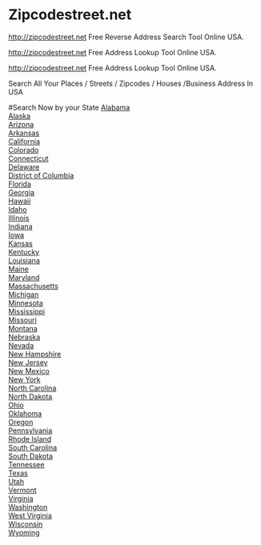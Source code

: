 # Zipcodestreet.net
http://zipcodestreet.net Free Reverse Address Search Tool Online USA.

http://zipcodestreet.net Free Address Lookup  Tool Online USA.


http://zipcodestreet.net Free Address Lookup  Tool Online USA.


Search All Your Places / Streets / Zipcodes / Houses /Business Address In USA 

#Search Now by your State
<a href="http://zipcodestreet.net/Alabama">Alabama</a><br><a href="http://zipcodestreet.net/Alaska">Alaska</a><br><a href="http://zipcodestreet.net/Arizona">Arizona</a><br><a href="http://zipcodestreet.net/Arkansas">Arkansas</a><br><a href="http://zipcodestreet.net/California">California</a><br><a href="http://zipcodestreet.net/Colorado">Colorado</a><br><a href="http://zipcodestreet.net/Connecticut">Connecticut</a><br><a href="http://zipcodestreet.net/Delaware">Delaware</a><br><a href="http://zipcodestreet.net/District-of-Columbia">District of Columbia</a><br><a href="http://zipcodestreet.net/Florida">Florida</a><br><a href="http://zipcodestreet.net/Georgia">Georgia</a><br><a href="http://zipcodestreet.net/Hawaii">Hawaii</a><br><a href="http://zipcodestreet.net/Idaho">Idaho</a><br><a href="http://zipcodestreet.net/Illinois">Illinois</a><br><a href="http://zipcodestreet.net/Indiana">Indiana</a><br><a href="http://zipcodestreet.net/Iowa">Iowa</a><br><a href="http://zipcodestreet.net/Kansas">Kansas</a><br><a href="http://zipcodestreet.net/Kentucky">Kentucky</a><br><a href="http://zipcodestreet.net/Louisiana">Louisiana</a><br><a href="http://zipcodestreet.net/Maine">Maine</a><br><a href="http://zipcodestreet.net/Maryland">Maryland</a><br><a href="http://zipcodestreet.net/Massachusetts">Massachusetts</a><br><a href="http://zipcodestreet.net/Michigan">Michigan</a><br><a href="http://zipcodestreet.net/Minnesota">Minnesota</a><br><a href="http://zipcodestreet.net/Mississippi">Mississippi</a><br><a href="http://zipcodestreet.net/Missouri">Missouri</a><br><a href="http://zipcodestreet.net/Montana">Montana</a><br><a href="http://zipcodestreet.net/Nebraska">Nebraska</a><br><a href="http://zipcodestreet.net/Nevada">Nevada</a><br><a href="http://zipcodestreet.net/New-Hampshire">New Hampshire</a><br><a href="http://zipcodestreet.net/New-Jersey">New Jersey</a><br><a href="http://zipcodestreet.net/New-Mexico">New Mexico</a><br><a href="http://zipcodestreet.net/New-York">New York</a><br><a href="http://zipcodestreet.net/North-Carolina">North Carolina</a><br><a href="http://zipcodestreet.net/North-Dakota">North Dakota</a><br><a href="http://zipcodestreet.net/Ohio">Ohio</a><br><a href="http://zipcodestreet.net/Oklahoma">Oklahoma</a><br><a href="http://zipcodestreet.net/Oregon">Oregon</a><br><a href="http://zipcodestreet.net/Pennsylvania">Pennsylvania</a><br><a href="http://zipcodestreet.net/Rhode-Island">Rhode Island</a><br><a href="http://zipcodestreet.net/South-Carolina">South Carolina</a><br><a href="http://zipcodestreet.net/South-Dakota">South Dakota</a><br><a href="http://zipcodestreet.net/Tennessee">Tennessee</a><br><a href="http://zipcodestreet.net/Texas">Texas</a><br><a href="http://zipcodestreet.net/Utah">Utah</a><br><a href="http://zipcodestreet.net/Vermont">Vermont</a><br><a href="http://zipcodestreet.net/Virginia">Virginia</a><br><a href="http://zipcodestreet.net/Washington">Washington</a><br><a href="http://zipcodestreet.net/West-Virginia">West Virginia</a><br><a href="http://zipcodestreet.net/Wisconsin">Wisconsin</a><br><a href="http://zipcodestreet.net/Wyoming">Wyoming</a>


